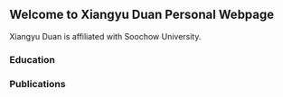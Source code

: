 ## Welcome to Xiangyu Duan Personal Webpage

Xiangyu Duan is affiliated with Soochow University.

### Education

### Publications


